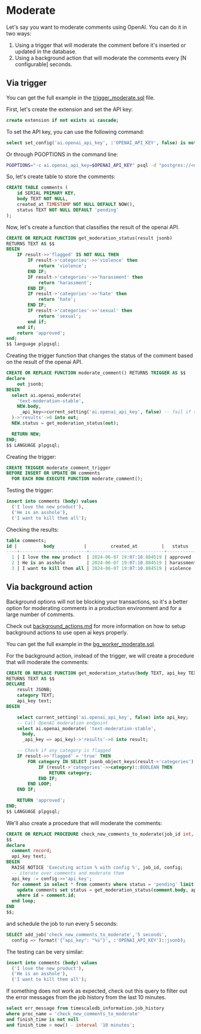 # Moderate

Let's say you want to moderate comments using OpenAI. You can do it in two ways:

1. Using a trigger that will moderate the comment before it's inserted or updated in the database.
2. Using a background action that will moderate the comments every [N configurable] seconds.

## Via trigger

You can get the full example in the [trigger_moderate.sql](examples/trigger_moderate.sql) file.

First, let's create the extension and set the API key:

```sql
create extension if not exists ai cascade;
```

To set the API key, you can use the following command:
```sql
select set_config('ai.openai_api_key', :'OPENAI_API_KEY', false) is not null as set_config;
```

Or through PGOPTIONS in the command line:

```bash
PGOPTIONS="-c ai.openai_api_key=$OPENAI_API_KEY" psql -d "postgres://<username>:<password>@<host>:<port>/<database-name>"
```

So, let's create table to store the comments:

```sql
CREATE TABLE comments (
    id SERIAL PRIMARY KEY,
    body TEXT NOT NULL,
    created_at TIMESTAMP NOT NULL DEFAULT NOW(),
    status TEXT NOT NULL DEFAULT 'pending'
);
```

Now, let's create a function that classifies the result of the openai API.

```sql
CREATE OR REPLACE FUNCTION get_moderation_status(result jsonb)
RETURNS TEXT AS $$
BEGIN
    IF result->>'flagged' IS NOT NULL THEN
        IF result->'categories'->>'violence' then
            return 'violence';
        END IF;
        IF result->'categories'->>'harassment' then
            return 'harassment';
        END IF;
        IF result->'categories'->>'hate' then
            return 'hate';
        END IF;
        IF result->'categories'->>'sexual' then
            return 'sexual';
        end if;
    end if;
    return 'approved';
end;
$$ language plpgsql;
```

Creating the trigger function that changes the status of the comment based on the result of the openai API.

```sql
CREATE OR REPLACE FUNCTION moderate_comment() RETURNS TRIGGER AS $$
declare
    out jsonb;
BEGIN
  select ai.openai_moderate(
    'text-moderation-stable',
    NEW.body,
     _api_key=>current_setting('ai.openai_api_key', false) -- fail if setting not available
  )->'results'->0 into out;
  NEW.status = get_moderation_status(out);

  RETURN NEW;
END;
$$ LANGUAGE plpgsql;
```

Creating the trigger:

```sql
CREATE TRIGGER moderate_comment_trigger
BEFORE INSERT OR UPDATE ON comments
  FOR EACH ROW EXECUTE FUNCTION moderate_comment();
```

Testing the trigger:

```sql
insert into comments (body) values
  ('I love the new product'),
  ('He is an asshole'),
  ('I want to kill them all');
```

Checking the results:

```sql
table comments;
id |          body           |         created_at         |   status
----+-------------------------+----------------------------+------------
  1 | I love the new product  | 2024-06-07 19:07:10.884519 | approved
  2 | He is an asshole        | 2024-06-07 19:07:10.884519 | harassment
  3 | I want to kill them all | 2024-06-07 19:07:10.884519 | violence
```

## Via background action

Background options will not be blocking your transactions, so it's a better option for
moderating comments in a production environment and for a large number of comments.

Check out [background_actions.md](background_actions.md) for more information on
how to setup background actions to use open ai keys properly.

You can get the full example in the [bg_worker_moderate.sql](examples/bg_worker_moderate.sql).

For the background action, instead of the trigger, we will create a procedure
that will moderate the comments:

```sql
CREATE OR REPLACE FUNCTION get_moderation_status(body TEXT, api_key TEXT)
RETURNS TEXT AS $$
DECLARE
    result JSONB;
    category TEXT;
    api_key text;
BEGIN

    select current_setting('ai.openai_api_key', false) into api_key;
    -- Call OpenAI moderation endpoint
    select ai.openai_moderate( 'text-moderation-stable',
      body,
      _api_key => api_key)->'results'->0 into result;

    -- Check if any category is flagged
    IF result->>'flagged' = 'true' THEN
        FOR category IN SELECT jsonb_object_keys(result->'categories') LOOP
            IF (result->'categories'->>category)::BOOLEAN THEN
                RETURN category;
            END IF;
        END LOOP;
    END IF;

    RETURN 'approved';
END;
$$ LANGUAGE plpgsql;
```

We'll also create a procedure that will moderate the comments:

```sql
CREATE OR REPLACE PROCEDURE check_new_comments_to_moderate(job_id int, config jsonb) LANGUAGE PLPGSQL AS
$$
declare
  comment record;
  api_key text;
BEGIN
  RAISE NOTICE 'Executing action % with config %', job_id, config;
  -- iterate over comments and moderate them
  api_key := config->>'api_key';
  for comment in select * from comments where status = 'pending' limit 1 for update skip locked loop
    update comments set status = get_moderation_status(comment.body, api_key)
    where id = comment.id;
  end loop;
END
$$;
```

and schedule the job to run every 5 seconds:

```sql
SELECT add_job('check_new_comments_to_moderate','5 seconds',
  config => format('{"api_key": "%s"}', :'OPENAI_API_KEY')::jsonb);
```

The testing can be very similar:

```sql
insert into comments (body) values
  ('I love the new product'),
  ('He is an asshole'),
  ('I want to kill them all');
```

If something does not work as expected, check out this query to filter out the error messages
from the job history from the last 10 minutes.

```sql
select err_message from timescaledb_information.job_history
where proc_name = 'check_new_comments_to_moderate'
and finish_time is not null
and finish_time > now() - interval '10 minutes';
```

